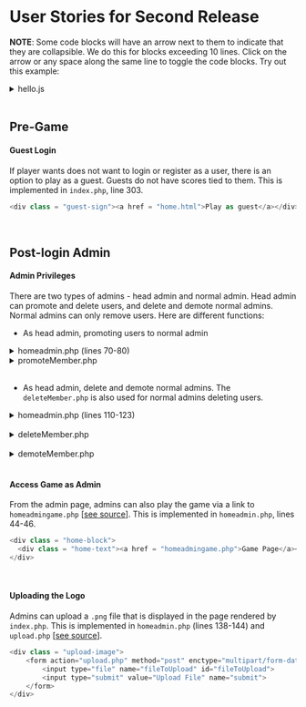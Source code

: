 # **User Stories for Second Release**

**NOTE**: Some code blocks will have an arrow next to them to indicate that they are collapsible. We do this for blocks exceeding 10 lines. Click on the arrow or any space along the same line to toggle the code blocks. Try out this example: 

<details>
	<summary>hello.js</summary>

```javascript
var example = "Hello World!"
```
</details>

<br>


## Pre-Game


#### Guest Login

If player wants does not want to login or register as a user, there is an option to play as a guest. Guests do not have scores tied to them. This is implemented in `index.php`, line 303.

```php
<div class = "guest-sign"><a href = "home.html">Play as guest</a></div>
```

<br>


## Post-login Admin

#### Admin Privileges
There are two types of admins - head admin and normal admin. Head admin can promote and delete users, and delete and demote normal admins. Normal admins can only remove users. Here are different functions:

* As head admin, promoting users to normal admin

<details>
	<summary>homeadmin.php (lines 70-80)</summary>
	
```php
$headAdminPromote="";
  
if($userRow["userName"] == "ipawds")
{
  
$headAdminPromote="<a href='promoteMember.php?id=".$usersRow['userId']."'onclick = \"return confirm('Are you sure you want to promote?')\">Promote</a>";
}
else
{
$headAdminPromote="-";
  }
```
</details>

<details>
	<summary>promoteMember.php</summary>

```php
<?php
	ob_start();
	session_start();
	require_once 'dbconnect.php';
	
  // sql to promote a record
  $sql = "UPDATE users SET userAdmin = 1 WHERE userId='".$_GET['id']."'";
  if ($conn->query($sql) === TRUE) {
     header("Location: homeadmin.php");
  } else {
      echo "Error promoting record: " . $conn->error;
  }
  $conn->close();
?>
```
</details>

<br>

* As head admin, delete and demote normal admins. The `deleteMember.php` is also used for normal admins deleting users.

<details>
	<summary>homeadmin.php (lines 110-123)</summary>

```php
$headAdminDelete="";
$headAdminDemote="";
    
if($userRow["userName"] == "ipawds")
{
  $headAdminDelete="<a href='deleteMember.php?id=".$adminsRow['userId']."' onclick = \"return confirm('Are you sure you want to delete?')\">Delete</a>";
  $headAdminDemote="<a href='demoteMember.php?id=".$adminsRow['userId']."'onclick = \"return confirm('Are you sure you want to demote?')\">Demote</a>";
}
else
{
  $headAdminDelete="-";
  $headAdminDemote="-";
}
```
</details>

<br>

<details>
	<summary>deleteMember.php</summary>
	
```php
<?php
	ob_start();
	session_start();
	require_once 'dbconnect.php';
	
  // sql to delete a record
  $sql = "DELETE FROM users WHERE userId='".$_GET['id']."'";
  if ($conn->query($sql) === TRUE) {
     header("Location: homeadmin.php");
  } else {
      echo "Error deleting record: " . $conn->error;
  }
  $conn->close();
?>
```
</details>

<br>

<details>
	<summary>demoteMember.php</summary>
	
```php
<?php
	ob_start();
	session_start();
	require_once 'dbconnect.php';
	
  // sql to promote a record
  $sql = "UPDATE users SET userAdmin = 0 WHERE userId='".$_GET['id']."'";
  if ($conn->query($sql) === TRUE) {
     header("Location: homeadmin.php");
  } else {
      echo "Error promoting record: " . $conn->error;
  }
  $conn->close();
?>
```
</details>

<br>


#### Access Game as Admin
From the admin page, admins can also play the game via a link to `homeadmingame.php` [[see source](https://github.com/achou11/swEng-project0/blob/master/homeadmingame.php)]. This is implemented in `homeadmin.php`, lines 44-46. 

```php
<div class = "home-block">
  <div class = "home-text"><a href = "homeadmingame.php">Game Page</a></div>
</div>
```

<br>


#### Uploading the Logo

Admins can upload a `.png` file that is displayed in the page rendered by `index.php`. This is implemented in `homeadmin.php` (lines 138-144) and `upload.php` [[see source](https://github.com/achou11/swEng-project0/blob/master/upload.php)].

```php
<div class = "upload-image">
	<form action="upload.php" method="post" enctype="multipart/form-data">Select file to upload (only JPG, JPEG, PNG & GIF, and txt files are allowed):
		<input type="file" name="fileToUpload" id="fileToUpload">
		<input type="submit" value="Upload File" name="submit">
	</form>
</div>
```

